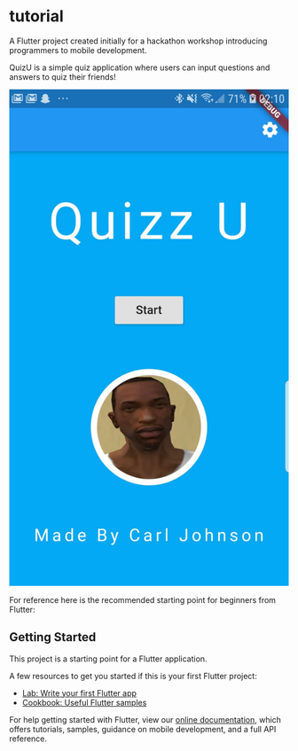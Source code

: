 # tutorial

A Flutter project created initially for a hackathon workshop introducing programmers to mobile development. 

QuizU is a simple quiz application where users can input questions and answers to quiz their friends!

![](tutorial/lib/images/home.jpg)


For reference here is the recommended starting point for beginners from Flutter: 

## Getting Started

This project is a starting point for a Flutter application.

A few resources to get you started if this is your first Flutter project:

- [Lab: Write your first Flutter app](https://flutter.dev/docs/get-started/codelab)
- [Cookbook: Useful Flutter samples](https://flutter.dev/docs/cookbook)

For help getting started with Flutter, view our
[online documentation](https://flutter.dev/docs), which offers tutorials,
samples, guidance on mobile development, and a full API reference.

